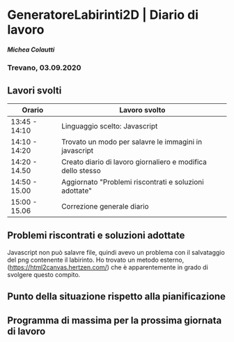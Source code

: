 

# GeneratoreLabirinti2D | Diario di lavoro
##### Michea Colautti
### Trevano, 03.09.2020

## Lavori svolti


|Orario        |Lavoro svolto                                              |
|--------------|-----------------------------------------------------------|
|13:45 - 14:10 |Linguaggio scelto: Javascript                              |
|14:10 - 14:20 |Trovato un modo per salavre le immagini in javascript      |
|14:20 - 14.50 |Creato diario di lavoro giornaliero e modifica dello stesso|
|14:50 - 15.00 |Aggiornato "Problemi riscontrati e soluzioni adottate"     |
|15:00 - 15.06 |Correzione generale diario                                 |

##  Problemi riscontrati e soluzioni adottate
Javascript non può salavre file, quindi avevo un problema con il salvataggio del png
contenente il labirinto. Ho trovato un metodo esterno, (https://html2canvas.hertzen.com/)
che è apparentemente in grado di svolgere questo compito.

##  Punto della situazione rispetto alla pianificazione


## Programma di massima per la prossima giornata di lavoro

